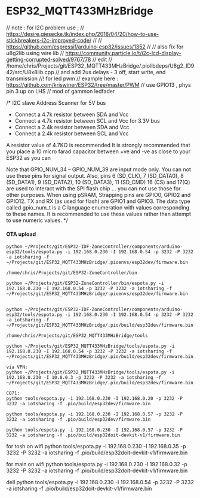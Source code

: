 # ESP32_MQTT433MHzBridge
// note : for I2C problem use ;
// https://desire.giesecke.tk/index.php/2018/04/20/how-to-use-stickbreakers-i2c-improved-code/
//
// https://github.com/espressif/arduino-esp32/issues/1352
//
// also fix for u8g2lib using wire lib
// https://community.particle.io/t/i2c-lcd-display-getting-corrupted-solved/9767/78
// edit
// /home/chris/Projects/git/ESP32_MQTT433MHzBridge/.piolibdeps/U8g2_ID942/src/U8x8lib.cpp
// and add 2us delays - 3 off, start write, end transmission
//! for led pwm
// example here : https://github.com/kriswiner/ESP32/tree/master/PWM
// use GPIO13 , phys pin 3 up on LHS
// mod of gammon ledfader

/* I2C slave Address Scanner
for 5V bus
 * Connect a 4.7k resistor between SDA and Vcc
 * Connect a 4.7k resistor between SCL and Vcc
for 3.3V bus
 * Connect a 2.4k resistor between SDA and Vcc
 * Connect a 2.4k resistor between SCL and Vcc

A resistor value of 4.7KΩ is recommended
It is strongly recommended that you place a 10 micro farad capacitor between +ve and -ve as close to your ESP32 as you can

Note that GPIO_NUM_34 – GPIO_NUM_39 are input mode only. You can not use these pins
for signal output. Also, pins 6 (SD_CLK), 7 (SD_DATA0), 8 (SD_DATA1), 9
(SD_DATA2), 10 (SD_DATA3), 11 (SD_CMD) 16 (CS) and 17(Q) are used to interact
with the SPI flash chip ... you can not use those for other purposes.
When using pSRAM,
Strapping pins are GPIO0, GPIO2 and GPIO12.
TX and RX (as used for flash) are GPIO1 and GPIO3.
The data type called gpio_num_t is a C language enumeration with values corresponding to these names. It is recommended to use these values rather than
attempt to use numeric values.
*/

#### OTA upload
```
python ~/Projects/git/ESP32-IDF-ZoneController/components/arduino-esp32/tools/espota.py -i 192.168.0.230 -I 192.168.0.54 -p 3232 -P 3232 -a iotsharing -f ~/Projects/git/ESP32_MQTT433MHzBridge/.pioenvs/esp32dev/firmware.bin

/home/chris/Projects/git/ESP32-ZoneController/bin

python ~/Projects/git/ESP32-ZoneController/bin/espota.py -i 192.168.0.230 -I 192.168.0.54 -p 3232 -P 3232 -a iotsharing -f ~/Projects/git/ESP32_MQTT433MHzBridge/.pioenvs/esp32dev/firmware.bin


python ~/Projects/git/ESP32-IDF-ZoneController/components/arduino-esp32/tools/espota.py -i 192.168.0.230 -I 192.168.0.54 -p 3232 -P 3232 -a iotsharing -f ~/Projects/git/ESP32_MQTT433MHzBridge/.pio/build/esp32dev/firmware.bin

/home/chris/Projects/git/ESP32_MQTT433MHzBridge/tools

python ~/Projects/git/ESP32_MQTT433MHzBridge/tools/espota.py -i 192.168.0.230 -I 192.168.0.54 -p 3232 -P 3232 -a iotsharing -f ~/Projects/git/ESP32_MQTT433MHzBridge/.pio/build/esp32dev/firmware.bin

via VPN:
python ~/Projects/git/ESP32_MQTT433MHzBridge/tools/espota.py -i 192.168.0.230 -I 10.8.0.3 -p 3232 -P 3232 -a iotsharing -f ~/Projects/git/ESP32_MQTT433MHzBridge/.pio/build/esp32dev/firmware.bin

CQ71:
python tools/espota.py -i 192.168.0.230 -I 192.168.0.20 -p 3232 -P 3232 -a iotsharing -f .pio/build/esp32dev/firmware.bin

python tools/espota.py -i 192.168.0.230 -I 192.168.0.57 -p 3232 -P 3232 -a iotsharing -f .pio/build/esp32dev/firmware.bin

python tools/espota.py -i 192.168.0.230 -I 192.168.0.57 -p 3232 -P 3232 -a iotsharing -f .pio/build/esp32doit-devkit-v1/firmware.bin

```

for tosh on wifi
python tools/espota.py -i 192.168.0.230 -I 192.168.0.35 -p 3232 -P 3232 -a iotsharing -f .pio/build/esp32doit-devkit-v1/firmware.bin

for main on wifi
python tools/espota.py -i 192.168.0.230 -I 192.168.0.32 -p 3232 -P 3232 -a iotsharing -f .pio/build/esp32doit-devkit-v1/firmware.bin


dell
python tools/espota.py -i 192.168.0.230 -I 192.168.0.54 -p 3232 -P 3232 -a iotsharing -f .pio/build/esp32doit-devkit-v1/firmware.bin